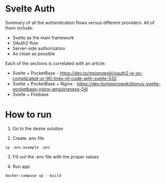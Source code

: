 # Svelte Auth

Summary of all the authentication flows versus different providers. All of them include:

- Svelte as the main framework
- OAuth2 flow
- Server-side authorization
- As clean as possible

Each of the sections is correlated with an article:

- Svelte + PocketBase - https://dev.to/mpiorowski/oauth2-is-so-complicated-or-90-lines-of-code-with-svelte-532
- Svelte + PocketBase + Nginx - https://dev.to/mpiorowski/bonus-svelte-pocketbase-nginx-amazingness-54l
- Svelte + Firebase

# How to run

1. Go to the desire solution

2. Create .env file

```
cp .env.example .env
```

3. Fill out the .env file with the proper values

4. Run app

```
docker-compose up --build
```
